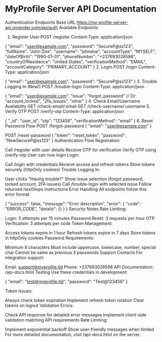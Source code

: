 # MyProfile Server API Documentation

Authentication Endpoints
Base URL
https://my-profile-server-api.onrender.com/api/auth
Available Endpoints
1. Register User
POST /register
Content-Type: application/json

{
  "email": "user@example.com",
  "password": "SecureP@ss123",
  "fullName": "John Doe",
  "username": "johndoe",
  "accountType": "MYSELF",
  "dateOfBirth": "1990-01-01",
  "phoneNumber": "+237693028598",
  "countryOfResidence": "United States",
  "verificationMethod": "EMAIL",
  "accountCategory": "PRIMARY_ACCOUNT"
}
2. Login
POST /login
Content-Type: application/json

{
  "email": "user@example.com",
  "password": "SecureP@ss123"
}
3. Trouble Logging In (New!)
POST /trouble-login
Content-Type: application/json

{
  "email": "user@example.com",
  "issue": "forgot_password" // Or: "account_locked", "2fa_issues", "other"
}
4. Check Email/Username Availability
GET /check-email/:email
GET /check-username/:username
5. Verify OTP
POST /verify-otp
Content-Type: application/json

{
  "_id": "user_id",
  "otp": "123456",
  "verificationMethod": "email"
}
6. Reset Password Flow
POST /forgot-password
{
  "email": "user@example.com"
}

POST /reset-password
{
  "token": "reset_token",
  "password": "NewSecureP@ss123"
}
Authentication Flow
Registration:

Call /register with user details
Receive OTP for verification
Verify OTP using /verify-otp
User can now login
Login:

Call /login with credentials
Receive access and refresh tokens
Store tokens securely (httpOnly cookies)
Trouble Logging In:

User clicks "Having trouble?"
Show issue selection (forgot password, locked account, 2FA issues)
Call /trouble-login with selected issue
Follow returned nextSteps instructions
Error Handling
All endpoints follow this error format:

{
  "success": false,
  "message": "Error description",
  "error": {
    "code": "ERROR_CODE",
    "details": {}
  }
}
Security Notes
Rate Limiting:

Login: 5 attempts per 15 minutes
Password Reset: 3 requests per hour
OTP Verification: 3 attempts per code
Token Management:

Access tokens expire in 1 hour
Refresh tokens expire in 7 days
Store tokens in httpOnly cookies
Password Requirements:

Minimum 8 characters
Must include uppercase, lowercase, number, special char
Cannot be same as previous 3 passwords
Support Contacts
For integration support:

Email: support@myprofile.ltd
Phone: +237693028598
API Documentation: /api-docs.html
Testing
Use these credentials in development:

{
  "email": "test@myprofile.ltd",
  "password": "Test@123456"
}

Token Issues:

Always check token expiration
Implement refresh token rotation
Clear tokens on logout
Validation Errors:

Check API response for detailed error messages
Implement client-side validation matching API requirements
Rate Limiting:

Implement exponential backoff
Show user-friendly messages when limited
For more detailed documentation, visit /api-docs.html on the server.
